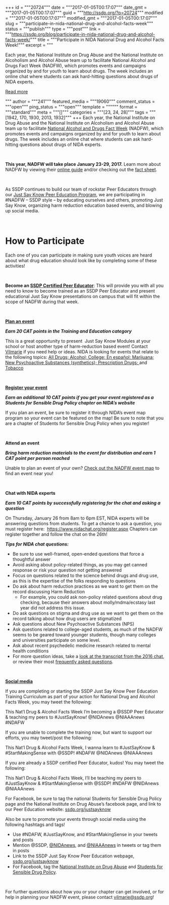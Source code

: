 +++
id = """20724"""
date = """2017-01-05T00:17:07"""
date_gmt = """2017-01-05T00:17:07"""
guid = """http://ssdp.org/?p=20724"""
modified = """2017-01-05T00:17:07"""
modified_gmt = """2017-01-05T00:17:07"""
slug = """participate-in-nida-national-drug-and-alcohol-facts-week"""
status = """publish"""
type = """post"""
link = """https://ssdp.org/blog/participate-in-nida-national-drug-and-alcohol-facts-week/"""
title = """Participate in NIDA National Drug and Alcohol Facts Week!"""
excerpt = """<p>Each year, the National Institute on Drug Abuse and the National Institute on Alcoholism and Alcohol Abuse team up to facilitate National Alcohol and Drugs Fact Week (NADFW), which promotes events and campaigns organized by and for youth to learn about drugs. The week includes an online chat where students can ask hard-hitting questions about drugs of NIDA experts. &nbsp;</p>
<div class="h10"></div>
<p><a class="more-link2 flat" href="https://ssdp.org/blog/participate-in-nida-national-drug-and-alcohol-facts-week/">Read more</a></p>
"""
author = """241"""
featured_media = """19060"""
comment_status = """open"""
ping_status = """open"""
template = """"""
format = """standard"""
meta = """[]"""
categories = """[23, 24, 28]"""
tags = """[1942, 170, 1930, 2013, 1932]"""
+++
<span style="font-weight: 400;">Each year, the National Institute on Drug Abuse and the National Institute on Alcoholism and Alcohol Abuse team up to facilitate </span><a href="https://teens.drugabuse.gov/national-drug-alcohol-facts-week"><span style="font-weight: 400;">National Alcohol and Drugs Fact Week</span></a><span style="font-weight: 400;"> (NADFW), which promotes events and campaigns organized by and for youth to learn about drugs. The week includes an online chat where students can ask hard-hitting questions about drugs of NIDA experts.</span>

&nbsp;

<b>This year, NADFW will take place January 23-29, 2017.</b> <span style="font-weight: 400;">Learn more about NADFW by viewing their </span><a href="https://teens.drugabuse.gov/national-drug-alcohol-facts-week/learn-about-national-drug-alcohol-facts-week"><span style="font-weight: 400;">online guide</span></a><span style="font-weight: 400;"> and/or checking out the </span><a href="https://teens.drugabuse.gov/sites/default/files/1pagefactsheet.pdf"><span style="font-weight: 400;">fact sheet</span></a><span style="font-weight: 400;">.</span>

&nbsp;

<span style="font-weight: 400;">As SSDP continues to build our team of rockstar Peer Educators through our </span><a href="http://ssdp.org/campaigns/peer-education-program/"><span style="font-weight: 400;">Just Say Know Peer Education Program</span></a><span style="font-weight: 400;">, we are participating in #NADFW &#8211; SSDP style &#8211; by educating ourselves and others, promoting Just Say Know, organizing harm reduction education based events, and blowing up social media.</span>

&nbsp;
<h1><b>How to Participate</b></h1>
<span style="font-weight: 400;">Each one of you can participate in making sure youth voices are heard about what drug education should look like by completing some of these activities!</span>

&nbsp;

<b>Become an </b><a href="https://drive.google.com/open?id=1sTVro_uHfGELfoCJ2rFPcsnfVforIDw8einHuxQK3r4"><b>SSDP Certified Peer Educator</b></a><span style="font-weight: 400;">: This will provide you with all you need to know to become trained as an SSDP Peer Educator and present educational Just Say Know presentations on campus that will fit within the scope of NADFW during that week.</span>

&nbsp;

<a href="https://teens.drugabuse.gov/national-drug-alcohol-facts-week/plan-your-event"><b>Plan an event</b></a>

<b><i>Earn 20 CAT points in the Training and Education category</i></b>

<span style="font-weight: 400;">This is a great opportunity to present  Just Say Know Modules at your school or host another type of harm-reduction based event! Contact </span><a href="mailto:vilmarie@ssdp.org"><span style="font-weight: 400;">Vilmarie</span></a><span style="font-weight: 400;"> if you need help or ideas.</span> <span style="font-weight: 400;">NIDA is looking for events that relate to the following topics: </span><a href="https://teens.drugabuse.gov/national-drug-alcohol-facts-week/promote-events"><span style="font-weight: 400;">All Drugs; </span></a><a href="https://teens.drugabuse.gov/national-drug-alcohol-facts-week/promote-events/alcohol-event-toolkit"><span style="font-weight: 400;">Alcohol; </span></a><a href="https://teens.drugabuse.gov/national-drug-alcohol-facts-week/promote-events/college-event-toolkit"><span style="font-weight: 400;">College; </span></a><a href="https://teens.drugabuse.gov/national-drug-alcohol-facts-week/promote-events/herramientas-para-organizar-un-evento-en-la-semana-nacional-hechos-sobre"><span style="font-weight: 400;">En español; </span></a><a href="https://teens.drugabuse.gov/national-drug-alcohol-facts-week/promote-events/marijuana-event-toolkit"><span style="font-weight: 400;">Marijuana; </span></a><a href="https://teens.drugabuse.gov/national-drug-alcohol-facts-week/promote-events/new-psychoactive-substances-synthetics-event-toolkit"><span style="font-weight: 400;">New Psychoactive Substances (synthetics); </span></a><a href="https://teens.drugabuse.gov/national-drug-alcohol-facts-week/promote-events/prescription-drug-event-toolkit"><span style="font-weight: 400;">Prescription Drugs; </span></a><span style="font-weight: 400;">and </span><a href="https://teens.drugabuse.gov/national-drug-alcohol-facts-week/promote-events/tobacco-event-toolkit"><span style="font-weight: 400;">Tobacco </span></a>

&nbsp;

<a href="https://teens.drugabuse.gov/national-drug-alcohol-facts-week/register"><b>Register your event</b></a>

<b><i>Earn an additional 10 CAT points if you get your event registered as a Students for Sensible Drug Policy chapter on NIDA’s website</i></b>

<span style="font-weight: 400;">If you plan an event, be sure to register it through NIDA’s event map program so your event can be featured on the map! Be sure to note that you are a chapter of Students for Sensible Drug Policy when you register!</span>

&nbsp;

<b>Attend an event </b>

<b><i>Bring harm reduction materials to the event for distribution and earn 1 CAT point per person reached</i></b>

<span style="font-weight: 400;">Unable to plan an event of your own? </span><a href="https://teens.drugabuse.gov/national-drug-alcohol-facts-week/view-events-and-highlights/map"><span style="font-weight: 400;">Check out the NADFW event map</span></a><span style="font-weight: 400;"> to find an event near you!</span>

&nbsp;

<b>Chat with NIDA experts </b>

<b><i>Earn 10 CAT points by successfully registering for the chat and asking a question</i></b>

<span style="font-weight: 400;">On Thursday, January 26 from 8am to 6pm EST, NIDA experts will be answering questions from students. To get a chance to ask a question, you must register here:  </span><a href="https://www.nidachat.org/register.aspx"><span style="font-weight: 400;">https://www.nidachat.org/register.aspx</span></a><span style="font-weight: 400;"> Chapters can register together and follow the chat on the 26th!</span>

<b><i>Tips for NIDA chat questions:</i></b>
<ul>
 	<li style="font-weight: 400;"><span style="font-weight: 400;">Be sure to use well-framed, open-ended questions that force a thoughtful answer</span></li>
 	<li style="font-weight: 400;"><span style="font-weight: 400;">Avoid asking about policy-related things, as you may get canned response or risk your question not getting answered</span></li>
 	<li style="font-weight: 400;"><span style="font-weight: 400;">Focus on questions related to the science behind drugs and drug use, as this is the expertise of the folks responding to questions</span></li>
 	<li style="font-weight: 400;"><span style="font-weight: 400;">Do ask about harm reduction practices as we want to get them on the record discussing Harm Reduction</span>
<ul>
 	<li style="font-weight: 400;"><span style="font-weight: 400;">For example, you could ask non-policy related questions about drug checking, because their answers about molly/mdma/ecstasy last year did not address this issue.</span></li>
</ul>
</li>
 	<li style="font-weight: 400;"><span style="font-weight: 400;">Do ask questions on stigma and drug use as we want to get them on the record talking about how drug users are stigmatized</span></li>
 	<li style="font-weight: 400;"><span style="font-weight: 400;">Ask questions about New Psychoactive Substances (NPS)</span></li>
 	<li style="font-weight: 400;"><span style="font-weight: 400;">Ask questions related to college-aged students, as much of the NADFW seems to be geared toward younger students, though many colleges and universities participate on some level.</span></li>
 	<li style="font-weight: 400;"><span style="font-weight: 400;">Ask about recent psychedelic medicine research related to mental health conditions</span></li>
 	<li style="font-weight: 400;"><span style="font-weight: 400;">For more question ideas, take a </span><a href="https://teens.drugabuse.gov/national-drug-alcohol-facts-week/chat-with-scientists/search?year=2016"><span style="font-weight: 400;">look at the transcript from the 2016 chat</span></a><span style="font-weight: 400;">, or review their most </span><a href="https://teens.drugabuse.gov/national-drug-alcohol-facts-week/chat-with-scientists/frequently-asked-questions"><span style="font-weight: 400;">frequently asked questions</span></a><span style="font-weight: 400;">.</span></li>
</ul>
&nbsp;

<a href="https://teens.drugabuse.gov/national-drug-alcohol-facts-week/promote-events"><b>Social media</b></a>

<span style="font-weight: 400;">If you are completing or starting the SSDP Just Say Know Peer Education Training Curriculum as part of your action for National Drug and Alcohol Facts Week, you may tweet the following: </span>

<span style="font-weight: 400;">This Nat’l Drug &amp; Alcohol Facts Week I&#8217;m becoming a @SSDP Peer Educator &amp; teaching my peers to #JustSayKnow! @NIDAnews @NIAAAnews #NDAFW</span>

<span style="font-weight: 400;">If you are unable to complete the training now, but want to support our efforts, you may tweet/post the following:</span>

<span style="font-weight: 400;">This Nat’l Drug &amp; Alcohol Facts Week, I wanna learn to #JustSayKnow &amp; #StartMakingSense with @SSDP! #NDAFW @NIDAnews @NIAAAnews</span>

<span style="font-weight: 400;">If you are already a SSDP certified Peer Educator, kudos! You may tweet the following:</span>

<span style="font-weight: 400;">This Nat’l Drug &amp; Alcohol Facts Week, I&#8217;ll be teaching my peers to #JustSayKnow &amp; #StartMakingSense with @SSDP! #NDAFW @NIDAnews @NIAAAnews</span>

<span style="font-weight: 400;">For Facebook, be sure to tag the national Students for Sensible Drug Policy page and the National Institute on Drug Abuse’s facebook page, and link to our Peer Education website: </span><a href="http://ssdp.org/campaigns/peer-education-program/"><span style="font-weight: 400;">ssdp.org/justsayknow</span></a>

<span style="font-weight: 400;">Also be sure to promote your events through social media using the following hashtags and tags!</span>
<ul>
 	<li style="font-weight: 400;"><span style="font-weight: 400;">Use #NDAFW, #JustSayKnow, and #StartMakingSense in your tweets and posts</span></li>
 	<li style="font-weight: 400;"><span style="font-weight: 400;">Mention @SSDP, </span><a href="https://twitter.com/NIDAnews"><span style="font-weight: 400;">@NIDAnews</span></a><span style="font-weight: 400;">, and </span><a href="https://twitter.com/NIAAAnews"><span style="font-weight: 400;">@NIAAAnews</span></a><span style="font-weight: 400;"> in tweets or tag them in posts</span></li>
 	<li style="font-weight: 400;"><span style="font-weight: 400;">Link to the SSDP Just Say Know Peer Education webpage, </span><a href="http://ssdp.org/campaigns/peer-education-program/"><span style="font-weight: 400;">ssdp.org/justsayknow</span></a></li>
 	<li style="font-weight: 400;"><span style="font-weight: 400;">For Facebook, tag the </span><a href="https://www.facebook.com/NIDANIH"><span style="font-weight: 400;">National Institute on Drug Abuse</span></a><span style="font-weight: 400;"> and </span><a href="https://www.facebook.com/ssdp/"><span style="font-weight: 400;">Students for Sensible Drug Policy</span></a><span style="font-weight: 400;">.</span></li>
</ul>
&nbsp;

<span style="font-weight: 400;">For further questions about how you or your chapter can get involved, or for help in planning your NADFW event, please contact vilmarie@ssdp.org!</span>
